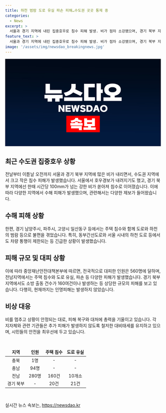 ```yaml
---
title: 하천 범람 도로 유실 파손 피해…수도권 곳곳 통제 중
categories:
  - News
excerpt: >
  서울과 경기 지역에 내린 집중호우로 침수 피해 발생. 비가 점차 소강됐으며, 경기 북부 지역에서는 한때 100mm가 넘는 폭우로 크고 작은 침수 피해 발생. 서울과 경기 지역의 하천과 도로에서 차량 통행 제한이 있었으나, 중랑천 범람으로 통제됐던 동부간선도로는 통제가 풀렸고, 출입이 통제됐던 서울 시내 29개 하천 가운데 7곳의 통제가 해제됐다. 또한, 전남 지역에서도 비로 인한 피해가 상당했으며, 중앙재난안전대책본부에 따르면 수도권과 강원에서 추가 피해 우려되고 있다. 
feature_text: >
  서울과 경기 지역에 내린 집중호우로 침수 피해 발생. 비가 점차 소강됐으며, 경기 북부 지역에서는 한때 100mm가 넘는 폭우로 크고 작은 침수 피해 발생. 서울과 경기 지역의 하천과 도로에서 차량 통행 제한이 있었으나, 중랑천 범람으로 통제됐던 동부간선도로는 통제가 풀렸고, 출입이 통제됐던 서울 시내 29개 하천 가운데 7곳의 통제가 해제됐다. 또한, 전남 지역에서도 비로 인한 피해가 상당했으며, 중앙재난안전대책본부에 따르면 수도권과 강원에서 추가 피해 우려되고 있다. 
image: '/assets/img/newsdao_breakingnews.jpg'
---
```


<p><img src="/assets/img/newsdao_breakingnews.jpg" alt="firstkoreanews 속보" /></p>

<h2 data-ke-size="size26">최근 수도권 집중호우 상황</h2>

<p>전날부터 이튿날 오전까지 서울과 경기 북부 지역에 많은 비가 내리면서, 수도권 지역에서 크고 작은 침수 피해가 발생했습니다. 서울에서 호우경보가 내려지기도 했고, 경기 북부 지역에선 한때 시간당 100mm가 넘는 강한 비가 쏟아져 침수로 이어졌습니다. 이에 따라 다양한 지역에서 수해 피해가 발생했으며, 관련해서는 다양한 제보가 들어왔습니다.</p>

<h2 data-ke-size="size26">수해 피해 상황</h2>

<p>한편, 경기 남양주시, 파주시, 고양시 일산동구 등에서는 주택 침수와 함께 도로와 하천의 범람 등으로 불편을 겪었습니다. 특히, 동부간선도로와 서울 시내의 하천 도로 등에서도 차량 통행이 제한되는 등 긴급한 상황이 발생했습니다.</p>

<h2 data-ke-size="size26">피해 규모 및 대피 상황</h2>

<p>이에 따라 중앙재난안전대책본부에 따르면, 전국적으로 대피한 인원은 560명에 달하며, 전남지역에서는 주택 침수와 도로 유실, 파손 등 다양한 피해가 발생했습니다. 경기 북부 지역에서도 소방 출동 건수가 160여건이나 발생하는 등 상당한 규모의 피해를 보고 있습니다. 다행히, 현재까지는 인명피해는 발생하지 않았습니다.</p>

<h2 data-ke-size="size26">비상 대응</h2>

<p>비를 멈추고 상황이 안정되는 대로, 피해 복구와 대처에 총력을 기울이고 있습니다. 각 지자체와 관련 기관들은 추가 피해가 발생하지 않도록 철저한 대비태세를 유지하고 있으며, 시민들의 안전을 최우선에 두고 있습니다.</p>

<p data-ke-size="size16">&nbsp;</p>

<table>
<thead>
<tr>
<td style="text-align: center; height: 17px;"><b>지역</b></td>
<td style="text-align: center; height: 17px;"><b>인원</b></td>
<td style="text-align: center; height: 17px;"><b>주택 침수</b></td>
<td style="text-align: center; height: 17px;"><b>도로 유실</b></td>
</tr>
</thead>
<tbody>
<tr>
<td style="text-align: center; height: 17px;">충북</td>
<td style="text-align: center; height: 17px;">1명</td>
<td style="text-align: center; height: 17px;">-</td>
<td style="text-align: center; height: 17px;">-</td>
</tr>
<tr>
<td style="text-align: center; height: 17px;">충남</td>
<td style="text-align: center; height: 17px;">94명</td>
<td style="text-align: center; height: 17px;">-</td>
<td style="text-align: center; height: 17px;">-</td>
</tr>
<tr>
<td style="text-align: center; height: 17px;">전남</td>
<td style="text-align: center; height: 17px;">280명</td>
<td style="text-align: center; height: 17px;">160건</td>
<td style="text-align: center; height: 17px;">10개소</td>
</tr>
<tr>
<td style="text-align: center; height: 17px;">경기 북부</td>
<td style="text-align: center; height: 17px;">-</td>
<td style="text-align: center; height: 17px;">20건</td>
<td style="text-align: center; height: 17px;">21건</td>
</tr>
</tbody>
</table>

<p data-ke-size="size16">&nbsp;</p>
실시간 뉴스 속보는, <a href="https://newsdao.kr" rel="dofollow">https://newsdao.kr</a>


